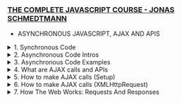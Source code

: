### [THE COMPLETE JAVASCRIPT COURSE - JONAS SCHMEDTMANN](https://www.udemy.com/course/the-complete-javascript-course)

- ASYNCHRONOUS JAVASCRIPT, AJAX AND APIS

<details>
<summary> 1. Synchronous Code </summary>
<br>
Synchronous Code: Code that is executed line by line in the order that it appears. Each line of code waits for the previous line to finish executing before it is executed. This is the default behavior of JavaScript. Most of the code we have written so far is synchronous code. It has a disadvantage ie Long-running operations block code execution which means that it has to wait for long codes to keep finish running before the next line is executed.
  <br>

```Javascript
// Synchronous Code
    const p = document.querySelector('.p');
    p.textContent = 'I am Josh!';
    alert('Text set!');
    p.style.color = 'red';
```

The `alert` is a example of the long-running operation. It blocks the code execution until the user `clicks` the OK button. This is a problem because the user cannot do anything else on the page until the `alert` is closed.<br>
This maybe fine but in cases for example where execution has to wait for a 5 second timer to finish running before the next line of code is executed, it becomes a problem. <br>

</details>

<details>
<summary> 2. Asynchronous Code Intros</summary>
<br>
Asynchronous Code: Code that is  executed line by line in the order that it appears. Each line of code does not wait for the previous line to finish executing before it is executed. <br>

```Javascript
// Asynchronous Code
    const p = document.querySelector('.p'); // The first line is still synchronous and we move on to the next line
    setTimeout(() => { // Here we encounter the Timeout function which will basically starts a timer in an asynchronous way. So this means that the timer will essentially run in the background without affecting the main code. We also register a callback function which will be called as soon as the timer is finished. This callback function will be called by the web API and not by the main code.
      p.textContent = 'I am Josh!';
    }, 5000); // The main code is not been blocked by the timer. It continues to run and the next line of code is executed. This is called non-blocking code.
    p.style.color = 'red';
```

Asynchronous programming is about coordinating the behaviour of a program over a period of time.<br>
As seen in the example we need a callback function to execute an asynchronous code. But that does not mean that callback functions automatically make code asynchronous.

```Javascript
[1,2,3].map(v=>v*2); // This accepts a callback function but it is still synchronous
```

Only certain functions are asynchronous like `setTimeout` and we just have to know which ones are and aren't<br>
N.B: Callback functions alone do _NOT_ make code asynchronous!

</details>

<details>
<summary> 3. Asynchronous Code Examples </summary>
<br>

```Javascript
const img = document.querySelector('.dog-img'); // This is a synchronous code
img.src = 'dog.jpg';  // This is a synchronous code - But, here we set the src attribute of any image is asynchronous as it is set in the background by the browser. The browser will download the image in the background and then set the src attribute. This is an asynchronous code.
img.addEventListener('load', function() { // Listening for the load event which is fired as soon as the image is loaded. This is an asynchronous code. As all this code is 'non-blocking' and will run in the background without affecting the main code.
  img.classList.add('fadeIn');
});
// Since we are listening once it is ready it joins the event loop and waits for the event to happen. Once the event happens the callback function is called and the code is executed.
p.style.width = '500px';
```

N.B: `addEventListener` does _NOT_ automatically make code asynchronous! for example:
<br>

```Javascript
const img = document.querySelector('.dog-img');
img.addEventListener('click', function() {
  img.classList.add('fadeIn');
});
```

<br>
This is a synchronous code because the callback function is only called when the user `clicks` on the image. So the callback function is only called when the event happens. This is not asynchronous code because the code is not running in the background. It is only running when the event happens. It is simply waiting for an `event` to happen but it is not doing anything.

Now what makes the first example asychronous is simply the fact that the image is loaded asychronously in the background and not because we are listening for the `load` event. So the code is running in the background and it is not blocking the main code.

Other examples of asynchronous code include: `Geolocation API`, `AJAX` (This is probably the most important usecase of asynchronous `JavaScript`)

More examples from my personal research includes - `Fetch API`, `Web Workers`, `IndexedDB`, `File API`, `Application Cache`, `Web Sockets`, `Server-Sent Events`, `Service Workers`, `Promises`, `Async/Await` etc.
<br>

</details>

<details>
<summary> 4. What are AJAX calls and APIs </summary>
<br>

##### AJAX 
`Asynchronous JavaScript` And `XML`. Allows us to communicate with remote web servers in an asynchronous way. This means that we can request data from web servers dynamically and then use that data to update the page without reloading the page. 

Say we have a client and we want to get some data from the server. We can do this by sending a request to the server. The server will then process the request and send back a response containing the data we requested. This happens asynchronously in the backgroung in a `request-response cycle`.
There can even be different types of request `GET` request to recieve data, `POST` request to send data, `PUT` request to update data, `DELETE` request to delete data etc. 

This server usually contains a `WEB API` which contains the data we are looking for.
<br>

##### API
Application Programming Interface. A piece of software that can be used by another piece of software, in order to basically allow applications to talk to each other. And this is true not just for `JavaScript` or Web development but for programming in general.

In `JavaScript` and web development, there are various types of APIs available, such as the `DOM API` and `Geolocation API`. APIs are self-contained software components that enable interaction with other software. One way to create a simple API is by implementing it in a class, where certain methods are made accessible as a public interface. Objects created from a class act as encapsulated software components that can be interacted with by other software.

The primary API discussed here is the `Online API`, which refers to an application running on a web server. It receives data requests, retrieves the requested data from a database, and sends it back to the client. These `online APIs` are commonly referred to as `APIs`, `Web APIs`, or simply `API`, as the term `Web API` is used for various other purposes as well.

Building an `Online API` involves `back-end development`, which includes working with `servers`, `databases`, and utilizing `Node.js`. Here we use third-party `APIs` that are often available for free.

There is an `API` for everything, see [PUBLIC APIs](https://github.com/public-apis/public-apis). For instance, when developing applications like a travel app, `APIs` are essential for obtaining weather data, information about destination countries, flight details, currency conversion, and even functionalities like sending emails, text messages, or embedding Google Maps. `APIs` have played a significant role in shaping the modern web, and their usage is popular in `JavaScript`.

Regarding `API` data formats, the term `AJAX` originally stood for `Asynchronous JavaScript` and `XML`.  This is also called `XMLHttpRequest` or `XHR` because the data is usually sent in the `XML` format. But nowadays we usually send data in the `JSON (JavaScript Object Notation)` format. So `AJAX` is a bit of a misnomer. `JSON` is essentially a `JavaScript` object converted to a string, which makes it easy to send across the web and use in `JavaScript` once the data is received.

 <br>
<br>

</details>

<details>
<summary> 5. How to make AJAX calls (Setup)</summary>
<br>

Here we are make a card UI component that comes from a Online API. We are going to use the `fetch` API to make AJAX calls.

The Starter Code is as follows:

index.html
```HTML
<!DOCTYPE html>
<html lang="en">
  <head>
    <meta charset="UTF-8" />
    <meta name="viewport" content="width=device-width, initial-scale=1.0" />
    <meta http-equiv="X-UA-Compatible" content="ie=edge" />
    <link rel="stylesheet" href="style.css" />
    <script defer src="script.js"></script>
    <title>Asynchronous JavaScript</title>
  </head>
  <body>
    <main class="container">
      <div class="countries">
        <!--
        <article class="country">
          <img class="country__img" src="" />
          <div class="country__data">
            <h3 class="country__name">COUNTRY</h3>
            <h4 class="country__region">REGION</h4>
            <p class="country__row"><span>👫</span>POP people</p>
            <p class="country__row"><span>🗣️</span>LANG</p>
            <p class="country__row"><span>💰</span>CUR</p>
          </div>
        </article>
        -->
      </div>
      <!-- <button class="btn-country">Where am I?</button> -->
      <div class="images"></div>
    </main>
  </body>
</html>
```

style.css
```CSS
* {
  margin: 0;
  padding: 0;
  box-sizing: inherit;
}

html {
  font-size: 62.5%;
  box-sizing: border-box;
}

body {
  font-family: system-ui;
  color: #555;
  background-color: #f7f7f7;
  min-height: 100vh;

  display: flex;
  align-items: center;
  justify-content: center;
}

.container {
  display: flex;
  flex-flow: column;
  align-items: center;
}

.countries {
  /* margin-bottom: 8rem; */
  display: flex;

  font-size: 2rem;
  opacity: 0;
  transition: opacity 1s;
}

.country {
  background-color: #fff;
  box-shadow: 0 2rem 5rem 1rem rgba(0, 0, 0, 0.1);
  font-size: 1.8rem;
  width: 30rem;
  border-radius: 0.7rem;
  margin: 0 3rem;
  /* overflow: hidden; */
}

.neighbour::before {
  content: 'Neighbour country';
  width: 100%;
  position: absolute;
  top: -4rem;

  text-align: center;
  font-size: 1.8rem;
  font-weight: 600;
  text-transform: uppercase;
  color: #888;
}

.neighbour {
  transform: scale(0.8) translateY(1rem);
  margin-left: 0;
}

.country__img {
  width: 30rem;
  height: 17rem;
  object-fit: cover;
  background-color: #eee;
  border-top-left-radius: 0.7rem;
  border-top-right-radius: 0.7rem;
}

.country__data {
  padding: 2.5rem 3.75rem 3rem 3.75rem;
}

.country__name {
  font-size: 2.7rem;
  margin-bottom: 0.7rem;
}

.country__region {
  font-size: 1.4rem;
  margin-bottom: 2.5rem;
  text-transform: uppercase;
  color: #888;
}

.country__row:not(:last-child) {
  margin-bottom: 1rem;
}

.country__row span {
  display: inline-block;
  margin-right: 2rem;
  font-size: 2.4rem;
}

.btn-country {
  border: none;
  font-size: 2rem;
  padding: 2rem 5rem;
  border-radius: 0.7rem;
  color: white;
  background-color: orangered;
  cursor: pointer;
}

.images {
  display: flex;
}

.images img {
  display: block;
  width: 80rem;
  margin: 4rem;
}

.images img.parallel {
  width: 40rem;
  margin: 2rem;
  border: 3rem solid white;
  box-shadow: 0 2rem 5rem 1rem rgba(0, 0, 0, 0.1);
}
```

and the `script.js` file is as follows:

```Javascript
'use strict';

const btn = document.querySelector('.btn-country');
const countriesContainer = document.querySelector('.countries');
```

</details>

<details>
<summary> 6. How to make AJAX calls (XMLHttpRequest)</summary>
<br>

So now we focus on the `script.js` file. There are multiple ways to make AJAX calls, but start with the old school way the `XMLHttpRequest` function.

This is a link to all [Public APIs](https://github.com/public-apis/public-apis) that you can use to practice with.

We need to check the CORS (Cross Origin Resource Sharing). As we cannot access the data from the API without it. It should be YES or Unknown. If it is NO then we cannot access the data.

```Javascript
'use strict';

const btn = document.querySelector('.btn-country');
const countriesContainer = document.querySelector('.countries');

///////////////////////////////////////

const  request = new XMLHttpRequest(); // We call first and store in variables. The is how AJAX calls used to be handled with events and callbacks. Modern way is with Promises and the Fetch API.

// + Next we need the url to do the AJAX Call
// + We get the REST COUNTRIES API from the Public APIs linked above.

// This is the API we are using. We are using the GET method and the url.
request.open('GET', 'https://restcountries.com/v3.1/name/nigeria'); //With this we basically open the request. We need to pass in the HTTP method and the url.

// We cannot just store the value in a variable. We need to listen for the load event. like this  - data = request.send(); We send the request. The AJAX call is asynchronous. So we need to wait for the data to load. We need to listen for the load event.

request.send(); // This is the method that actually sends the request.

// We need to listen for the load event.
request.addEventListener('load', function () {
  console.log(this.responseText); // The THIS keyword here is the request which means that we can replace it with request.responseText. This is the data we get back from the API.

// At this point the Console looks like this: [{"name":{"common":"Nigeria","official":"Federal Republic of Nigeria","nativeName":{"eng":{"official":"Federal Republic of Nigeria","common":"Nigeria"}}},"tld":[".ng"],"cca2":"NG","ccn3"...] - My first AJAX call 😍nand it workssssss.

//It is a JSON string. We need to convert it to an object. We can do this with the JSON.parse() method.
const [data] = JSON.parse(this.responseText); // We use array destructuring to get the first element of the array. We use the JSON.parse() method to convert the JSON string to an object. 
console.log(data); // This is the data we get back from the API. It is an object.
});

```

At this point we have the data from the API. We can now use it to display the data on the page. so we get the commented article part from the index.html file and add it to the script.js file using template literals. 


```Javascript

request.addEventListener('load', function () {
  const [data] = JSON.parse(this.responseText);
  console.log(data);

// We just replace the data from what we get from the API object already now visible in the console. So for population in the console it is in millions so we divide by a million (the underscore is a convention we learnt from earlier chapters) and then we fix to one decimal place. We also add the flag image from the API. We also add the region and the name. We also add the language and the currency.
  const html= `
      <article class="country">
   <img class="country__img" src="${data.flags.svg}" />
   <div class="country__data">
     <h3 class="country__name">${data.name.common}</h3>
     <h4 class="country__region">${data.region}</h4>
     <p class="country__row"><span>👫</span>${(
       +data.population / 1_000_000
     ).toFixed(1)} million people</p> 
     <p class="country__row"><span>🗣️</span>${data.languages.eng}</p>
     <p class="country__row"><span>💰</span>${data.currencies.NGN.name}</p>
   </div>
 </article>
  `
    // Now we need to insert the HTML into the DOM. We use the insertAdjacentHTML() method. We use the beforeend position. We pass in the html variable and the position.
  countriesContainer.insertAdjacentHTML('beforeend', html);
   // We need to set the  style of opacity of the country to 1.
  countriesContainer.style.opacity = 1;
});
```

So the one above is exactly how it should appear if you track through the console. But the one below uses a new property `Object Values` which I am seeing for the first time but it basically helps to get the values but this should work across different countries and not just NGN. 

```Javascript
 const html = `
  <article class="country">
   <img class="country__img" src="${data.flags.svg}" />
   <div class="country__data">
     <h3 class="country__name">${data.name.common}</h3>
     <h4 class="country__region">${data.region}</h4>
     <p class="country__row"><span>👫</span>${(
       +data.population / 1_000_000
     ).toFixed(1)}M people</p> 
     <p class="country__row"><span>🗣️</span>${
       Object.values(data.languages)[0]
     }</p>
     <p class="country__row"><span>💰</span>${
       Object.values(data.currencies)[0].name
     }</p>
   </div>
 </article>
 `
```
So we now have the data displaying on the page. Now to make this a function that works for all countries as expected and avoid Spaghetti code we will now refactor all into a function

```Javascript
const getCountryData = function (country) { // This takes a string as an input
const request = new XMLHttpRequest();
request.open('GET', `https://restcountries.com/v3.1/name/${country}`); // So we use the country input to make the AJAX call dynamic. We use template literals to do this.
request.send();

request.addEventListener('load', function () {
  console.log(this.responseText);
  const [data] = JSON.parse(this.responseText);
  console.log(data);

  const html = `
  <article class="country">
   <img class="country__img" src="${data.flags.svg}" />
   <div class="country__data">
     <h3 class="country__name">${data.name.common}</h3>
     <h4 class="country__region">${data.region}</h4>
     <p class="country__row"><span>👫</span>${(
       +data.population / 1_000_000
     ).toFixed(1)}M people</p> 
     <p class="country__row"><span>🗣️</span>${
       Object.values(data.languages)[0]
     }</p>
     <p class="country__row"><span>💰</span>${
       Object.values(data.currencies)[0].name
     }</p>
   </div>
 </article>
`;

  countriesContainer.insertAdjacentHTML('beforeend', html);
  countriesContainer.style.opacity = 1;
});
}
getCountryData('Nigeria'); // We call the function and pass in the country name as a string.
getCountryData('Ghana'); // Here the other country is not overwritten they just form a nice array thanks to the  .insertAdjacentHTML('beforeend' we learnt before.

// Something Interesting is when we refresh the page a couple of times the countries are not always in the same order. This is because the AJAX calls are asynchronous. Whatever AJAX call arrives first it is the one that is displayed first. So we can't really control the order in which the countries are displayed. This is a problem. But chaining can solve this
```

</details>

<details>
<summary>7. How The Web Works: Requests And Responses</summary>
<br>

Sure! Here's the revised summary with the bash command and IP address examples included:

### What happens when we access a web server?

When we access a web server, several steps are involved in the process. Here is a detailed summary of what happens:

1. **HTTP**: Every URL used to access a web server starts with either "HTTP" or "HTTPS" (Hypertext Transfer Protocol Secure), which represents the protocol that will be used for the connection. For example, the URL "https://restcountries.com/v3.1/alpha/NGA" includes the "HTTPS" protocol.

2. **DNS**: The domain name, such as "restcountries.com," is not the actual address of the server. The DNS (Domain Name Server) is responsible for converting the domain name to the server's real IP address. The DNS acts like a phone book, matching the web address to the server's IP address. For example, the domain "restcountries.com" might be converted to the IP address "161.35.252.68:443" by the DNS.

3. **TCP and IP**: Once the real IP address is obtained, a TCP/IP socket connection is established between the client (browser) and the web server. TCP (Transmission Control Protocol) and IP (Internet Protocol) are communication protocols that define how data travels across the internet. They set the rules for data transmission.

4. **HTTP Request**: Alongside TCP/IP, HTTP (Hypertext Transfer Protocol) is another communication protocol used for clients and web servers to communicate. The client sends an HTTP request message to the server. The request message consists of the following components:

   - Start Line: The start line contains the HTTP method, request target, and HTTP version. For example, the bash command `GET /v3.1/alpha/NGA HTTP/1.1` represents the HTTP method "GET," the request target "/v3.1/alpha/NGA," and the HTTP version "HTTP/1.1".

   - Request Headers: Request headers provide additional information about the request, such as the host and user-agent. For example, the header `Host: restcountries.com` specifies the host for the request.

   - Request Body: If data needs to be sent to the server, such as in a POST request or HTML form submission, the request body contains the data.

   The bash command example provides a representation of an HTTP request and demonstrates its components.

5. **HTTP Response**: Once the server receives the request, it processes it and prepares the data or web page to be sent back. The server sends an HTTP response message as a reply to the client's request. The response message includes:

   - Start Line: The start line contains the HTTP version, status code, and status message. For example, the response start line `HTTP/1.1 200 OK` indicates the HTTP version "HTTP/1.1," a status code "200" for success, and the status message "OK".

   - Response Headers: Response headers provide information about the response, such as the date, content-type, and transfer encoding.

   - Response Body: The response body contains the actual content of the response, which can be HTML data or JSON data from an API.

   The response example shows the structure of an HTTP response and demonstrates the components.

6. **Multiple Requests and Responses**: When accessing a web page, there can be multiple requests and responses involved. Initially, the browser receives the HTML file, which is then scanned for additional assets like stylesheets, JavaScript files, and images. Each asset requires a separate request and results in a separate response. The browser makes multiple requests to retrieve all the necessary files for rendering the web page.

7.  **TCP/IP and Packet Transfer**: TCP breaks the requests and responses into small packets before sending them over the internet. These packets can take different routes and are reassembled into the original request or response at their destination. IP is responsible for sending and routing these packets using IP addresses. This process ensures reliable and efficient delivery of data.

Understanding these steps and the underlying mechanisms of accessing a web server provides valuable insights into web development and AJAX calls.
